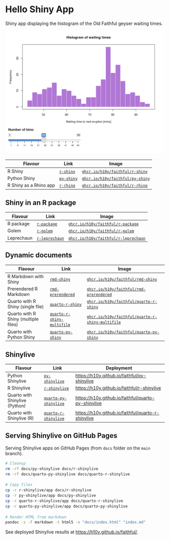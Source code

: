 # Hello Shiny App

Shiny app displaying the histogram of the Old Faithful geyser waiting times.

![](example-faithful.png)

| Flavour           | Link  | Image  |
|-------------------|---|---|
| R Shiny           | [`r-shiny`](./r-shiny/)  | [`ghcr.io/h10y/faithful/r-shiny`](https://github.com/h10y/faithful/pkgs/container/faithful%2Fr-shiny)  |
| Python Shiny      | [`py-shiny`](./py-shiny/)  | [`ghcr.io/h10y/faithful/py-shiny`](https://github.com/h10y/faithful/pkgs/container/faithful%2Fpy-shiny)  |
|  R Shiny as a Rhino app   |  [`r-rhino`](./r-rhino/)   |  [`ghcr.io/h10y/faithful/r-rhino`](https://github.com/h10y/faithful/pkgs/container/faithful%2Fr-rhino)   |

## Shiny in an R package

| Flavour           | Link  | Image  |
|-------------------|---|---|
|  R package   |   [`r-package`](./r-package/)  |  [`ghcr.io/h10y/faithful/r-package`](https://github.com/h10y/faithful/pkgs/container/faithful%2Fr-package)   |
|  Golem   |  [`r-golem`](./r-golem/)   |  [`ghcr.io/h10y/faithful/r-golem`](https://github.com/h10y/faithful/pkgs/container/faithful%2Fr-golem)   |
|  Leprechaun   |  [`r-leprechaun`](./r-leprechaun/)   |  [`ghcr.io/h10y/faithful/r-leprechaun`](https://github.com/h10y/faithful/pkgs/container/faithful%2Fr-leprechaun)   |

## Dynamic documents

| Flavour           | Link  | Image  |
|-------------------|---|---|
|  R Markdown with Shiny  |  [`rmd-shiny`](./rmd-shiny/)  |  [`ghcr.io/h10y/faithful/rmd-shiny`](https://github.com/h10y/faithful/pkgs/container/faithful%2Frmd-shiny)  |
|  Prerendered R Markdown  |  [`rmd-prerendered`](./rmd-prerendered/)  |  [`ghcr.io/h10y/faithful/rmd-prerendered`](https://github.com/h10y/faithful/pkgs/container/faithful%2Frmd-prerendered)  |
|  Quarto with R Shiny (single file)  |  [`quarto-r-shiny`](./quarto-r-shiny/)  |  [`ghcr.io/h10y/faithful/quarto-r-shiny`](https://github.com/h10y/faithful/pkgs/container/faithful%2Fquarto-r-shiny)  |
|  Quarto with R Shiny (multiple files)  |  [`quarto-r-shiny-multifile`](./quarto-r-shiny-multifile/)  |  [`ghcr.io/h10y/faithful/quarto-r-shiny-multifile`](https://github.com/h10y/faithful/pkgs/container/faithful%2Fquarto-r-shiny-multifile)  |
|  Quarto with Python Shiny  |  [`quarto-py-shiny`](./quarto-py-shiny/)  |  [`ghcr.io/h10y/faithful/quarto-py-shiny`](https://github.com/h10y/faithful/pkgs/container/faithful%2Fquarto-py-shiny)  |

## Shinylive

| Flavour           | Link  | Deployment  |
|-------------------|---|---|
|  Python Shinylive  |  [`py-shinylive`](./py-shinylive/)  |  <https://h10y.github.io/faithful/py-shinylive>  |
|  R Shinylive  |  [`r-shinylive`](./r-shinylive/)  |  <https://h10y.github.io/faithful/r-shinylive>  |
|  Quarto with Shinylive (Python)  |  [`quarto-py-shinylive`](./quarto-py-shinylive/)  |  <https://h10y.github.io/faithful/quarto-py-shinylive>  |
|  Quarto with Shinylive (R)  |  [`quarto-r-shinylive`](./quarto-r-shinylive/)  |  <https://h10y.github.io/faithful/quarto-r-shinylive>  |

## Serving Shinylive on GitHub Pages

Serving Shinylive apps on GitHub Pages (from `docs` folder on the `main` branch).

```bash
# Cleanup
rm -rf docs/py-shinylive docs/r-shinylive
rm -rf docs/quarto-py-shinylive docs/quarto-r-shinylive

# Copy files
cp -r r-shinylive/app docs/r-shinylive
cp -r py-shinylive/app docs/py-shinylive
cp -r quarto-r-shinylive/app docs/quarto-r-shinylive
cp -r quarto-py-shinylive/app docs/quarto-py-shinylive

# Render HTML from markdown
pandoc -s -f markdown -t html5 -o "docs/index.html" "index.md"
```

See deployed Shinylive results at <https://h10y.github.io/faithful/>.

